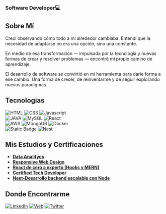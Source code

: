 ### **Software Developer💻**



## Sobre Mí
Crecí observando cómo todo a mi alrededor cambiaba.
Entendí que la necesidad de adaptarse no era una opción, sino una constante.

En medio de esa transformación — impulsada por la tecnología y nuevas formas de crear y resolver problemas — encontré mi propio camino de aprendizaje.

El desarrollo de software se convirtió en mi herramienta para darle forma a ese cambio.
Una forma de crecer, de reinventarme y de seguir explorando nuevos paradigmas.

## Tecnologias
![HTML](https://img.shields.io/badge/-HMTL-red)
![CSS](https://img.shields.io/badge/-CSS-9cf)
![Javascript](https://img.shields.io/badge/-JAVASCRIPT-yellow) </br>
![JAVA](https://img.shields.io/badge/-JAVA-critical)
![MySQL](https://img.shields.io/badge/-MYSQL-blue)
![React](https://img.shields.io/badge/-REACTJS-9cf)</br>
![AWS](https://img.shields.io/badge/-AWS-lightgrey)
![MongoDB](https://img.shields.io/badge/-MONGODB-brightgreen)
![Docker](https://img.shields.io/badge/-DOCKER-informational)</br>
![Static Badge](https://img.shields.io/badge/SPRINGBOOT-required?color=green)
![Nest](https://img.shields.io/badge/NEST-required?color=red)
</br>


## Mis Estudios y Certificaciones

- <strong><a href="https://www.coderhouse.com/certificados/61e47306ae271300444b5563">Data Analitycs</a></strong></br>
- <strong><a href="https://www.freecodecamp.org/fcc08542121-9d78-41c3-bc2f-462160c0f99d">Responsive Web Design</a></strong></br>
- <strong><a href=https://www.udemy.com/certificate/UC-5a7a8761-dc90-4bbd-a1be-9a8e4d767bde/>React de cero a experto (Hooks y MERN)</a></strong></br>
- <strong><a href="https://drive.google.com/file/d/1e2Xqz64zJ0jiAF-ZdbyliYNPxp49VkYr/view?usp=sharing">Certified Tech Developer</a></strong></br>
- <strong><a href="https://www.udemy.com/certificate/UC-ca95b4dc-6fe7-4c43-a398-04da2601a262/">Nest-Desarrollo backend escalable con Node</a></strong></br>

## Donde Encontrarme
[![LinkedIn](https://img.shields.io/badge/LinkedIn-Mateo_Alvarez-0077B5?style=for-the-badge&logo=linkedin&logoColor=white&labelColor=101010)](https://www.linkedin.com/in/mateoaalvarez/)
[![Web](https://img.shields.io/badge/Web-MateoAlvarez.com-14a1f0?style=for-the-badge&logo=dev.to&logoColor=white&labelColor=101010)](https://mateoalvarez.vercel.app/)
[![Twitter](https://img.shields.io/badge/Twitter-@Matuualvarez1-1DA1F2?style=for-the-badge&logo=twitter&logoColor=white&labelColor=101010)](https://twitter.com/Matuualvarez1)
<!--
**Mateo-Alvarez1/Mateo-Alvarez1** is a ✨ _special_ ✨ repository because its `README.md` (this file) appears on your GitHub profile.

Here are some ideas to get you started:

- 🔭 I’m currently working on ...
- 🌱 I’m currently learning ...
- 👯 I’m looking to collaborate on ...
- 🤔 I’m looking for help with ...
- 💬 Ask me about ...
- 📫 How to reach me: ...
- 😄 Pronouns: ...
- ⚡ Fun fact: ...
-->
